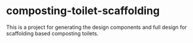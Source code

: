 # composting-toilet-scaffolding
This is a project for generating the design components and full design for scaffolding based composting toilets.
